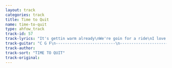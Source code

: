 ```yaml
---
layout: track
categories: track
title: Time to Quit
name: time-to-quit
type: ahfow_track
track-id: 57
track-lyrics: "It's gettin warm already\nWe're goin for a ride\nI love the Motel 6's\nI'm feelin pacified\n\nForget about your parents\nThey never cared a bit\nLeave the doctors behind you\nI think it's time to quit"
track-guitar: "C G F\n--------------------------\n--------------------------\n--------------------------\n------3---3--3---2---0----\n--------------------------\n--------------------------\n(provided by brad)"
track-author: 
track-sort: "TIME TO QUIT"
track-original: 
---
```

